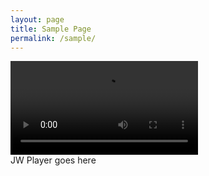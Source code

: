 ```yaml
---
layout: page
title: Sample Page
permalink: /sample/
---
```



<div class="plyr">
    <video controls>
        <!-- Video files -->
        <source src="http://l.symi.ml/catallena.mp4" type="video/mp4">

    </video>
    
</div>
<script>plyr.setup();</script>

<!-- 嵌入播放器开始 -->
<div id="mediaplayer">JW Player goes here</div>
<script type="text/javascript">
		jwplayer("mediaplayer").setup({
	
			file: "http://l.symi.ml/Mr.Mr.mp4",
                        width: "100%",
                        aspectratio: "16:9",
			skin: {
                           name: "vapor"
		}
		});
</script> 
<!-- 嵌入播放器结束 -->
